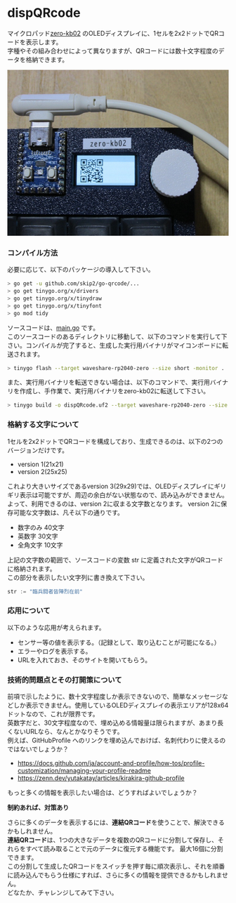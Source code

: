 # dispQRcode
<!-- pandoc -f markdown -t html5 -o README.html -c ../github.css README.md -->

マイクロパッド[zero-kb02](https://github.com/sago35/tinygo_keeb_workshop_2024/blob/main/buildguide.md) のOLEDディスプレイに、1セルを2x2ドットでQRコードを表示します。  
字種やその組み合わせによって異なりますが、QRコードには数十文字程度のデータを格納できます。

![zero-kb02](./photo/IMG_8197_800x600.jpg)  

### コンパイル方法  

必要に応じて、以下のパッケージの導入して下さい。

```bash
> go get -u github.com/skip2/go-qrcode/...
> go get tinygo.org/x/drivers
> go get tinygo.org/x/tinydraw
> go get tinygo.org/x/tinyfont
> go mod tidy
```

ソースコードは、[main.go](main.go) です。  
このソースコードのあるディレクトリに移動して、以下のコマンドを実行して下さい。コンパイルが完了すると、生成した実行用バイナリがマイコンボードに転送されます。  

```bash
> tinygo flash --target waveshare-rp2040-zero --size short -monitor .
```

また、実行用バイナリを転送できない場合は、以下のコマンドで、実行用バイナリを作成し、手作業で、実行用バイナリをzero-kb02に転送して下さい。  

```bash
> tinygo build -o dispQRcode.uf2 --target waveshare-rp2040-zero --size short .
```

### 格納する文字について

1セルを2x2ドットでQRコードを構成しており、生成できるのは、以下の2つのバージョンだけです。

* version 1(21x21)
* version 2(25x25)

これより大きいサイズであるversion 3(29x29)では、OLEDディスプレイにギリギリ表示は可能ですが、周辺の余白がない状態なので、読み込みができません。
よって、利用できるのは、version 2に収まる文字数となります。
version 2に保存可能な文字数は、凡そ以下の通りです。

* 数字のみ  40文字
* 英数字    30文字
* 全角文字  10文字

上記の文字数の範囲で、ソースコードの変数 str に定義された文字がQRコードに格納されます。  
この部分を表示したい文字列に書き換えて下さい。 

```go
str := "臨兵闘者皆陣烈在前"
```

### 応用について

以下のような応用が考えられます。

* センサー等の値を表示する。（記録として、取り込むことが可能になる。）
* エラーやログを表示する。
* URLを入れておき、そのサイトを開いてもらう。

### 技術的問題点とその打開策について

前項で示したように、数十文字程度しか表示できないので、簡単なメッセージなどしか表示できません。使用しているOLEDディスプレイの表示エリアが128x64ドットなので、これが限界です。  
英数字だと、30文字程度なので、埋め込める情報量は限られますが、あまり長くないURLなら、なんとかなりそうです。  
例えば、GitHubProfile へのリンクを埋め込んでおけば、名刺代わりに使えるのではないでしょうか？  

* https://docs.github.com/ja/account-and-profile/how-tos/profile-customization/managing-your-profile-readme
* https://zenn.dev/yutakatay/articles/kirakira-github-profile

もっと多くの情報を表示したい場合は、どうすればよいでしょうか？

**制約あれば、対策あり**

さらに多くのデータを表示するには、**連結QRコード**を使うことで、解決できるかもしれません。  
**連結QRコード**は、1つの大きなデータを複数のQRコードに分割して保存し、それらをすべて読み取ることで元のデータに復元する機能です。
最大16個に分割できます。  
この分割して生成したQRコードをスイッチを押す毎に順次表示し、それを順番に読み込んでもらう仕様にすれば、さらに多くの情報を提供できるかもしれません。  
どなたか、チャレンジしてみて下さい。  
